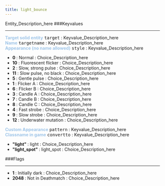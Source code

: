 ```yaml
---
title: light_bounce
---
```


Entity_Description_here
###Keyvalues
<hr>
<div class="entityentry">
<span style="color:#9fc5e8;"><b>Target solid entity</b></span> <kbd  class="tooltip" data-tooltip="target_destination">target</kbd> :
Keyvalue_Description_here
</div>
<div class="entityentry">
<span style="color:#9fc5e8;"><b>Name</b></span> <kbd  class="tooltip" data-tooltip="target_source">targetname</kbd> :
Keyvalue_Description_here
</div>
<div class="entityentry">
<span style="color:#9fc5e8;"><b>Appearance (no name allowed)</b></span> <kbd  class="tooltip" data-tooltip="choices">style</kbd> :
Keyvalue_Description_here
<ul>
<li><b>0 </b></span> : Normal : Choice_Description_here</li>
<li><b>10</b></span> : Fluorescent flicker : Choice_Description_here</li>
<li><b>2 </b></span> : Slow, strong pulse : Choice_Description_here</li>
<li><b>11</b></span> : Slow pulse, no black : Choice_Description_here</li>
<li><b>5 </b></span> : Gentle pulse : Choice_Description_here</li>
<li><b>1 </b></span> : Flicker A : Choice_Description_here</li>
<li><b>6 </b></span> : Flicker B : Choice_Description_here</li>
<li><b>3 </b></span> : Candle A : Choice_Description_here</li>
<li><b>7 </b></span> : Candle B : Choice_Description_here</li>
<li><b>8 </b></span> : Candle C : Choice_Description_here</li>
<li><b>4 </b></span> : Fast strobe : Choice_Description_here</li>
<li><b>9 </b></span> : Slow strobe : Choice_Description_here</li>
<li><b>12 </b></span> : Underwater mutation : Choice_Description_here</li>
</ul>
</div>
<div class="entityentry">
<span style="color:#9fc5e8;"><b>Custom Appearance</b></span> <kbd  class="tooltip" data-tooltip="string">pattern</kbd> :
Keyvalue_Description_here
</div>
<div class="entityentry">
<span style="color:#9fc5e8;"><b>Classname in game</b></span> <kbd  class="tooltip" data-tooltip="choices">convertto</kbd> :
Keyvalue_Description_here
<ul>
<li><b>"light" </b></span> : light : Choice_Description_here</li>
<li><b>"light_spot" </b></span> : light_spot : Choice_Description_here</li>
</ul>
</div>
###Flags
<hr>
<div class="entityflags">
<ul>
<li><b>1 </b></span> : Initially dark : Choice_Description_here</li>
<li><b>2048 </b></span> : Not in Deathmatch : Choice_Description_here</li>
</ul>
</div>
